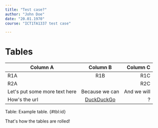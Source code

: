 ```yaml
---
title: "Test case?"
author: "John Doe"
date: "20.01.1970"
course: "ICT1TA1337 test case"

---
```


# Tables

| Column A | Column B | Column C |
|----------|:--------:|---------:|
| R1A | R1B | R1C |
| R2A | | R2C |
| Let's put some more text here | Because we can | And we will |
| How's the url | [DuckDuckGo](https://duckduckgo.com/) | ? |

Table: Example table. {#tbl:id}

That's how the tables are rolled!

